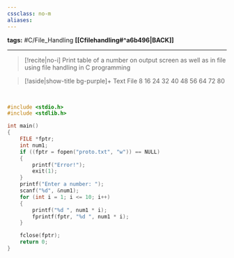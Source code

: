 ```yaml
---
cssclass: no-m
aliases:
---
```

**tags:** #C/File_Handling 
**[[Cfilehandling#^a6b496|BACK]]**

---
>[!recite|no-i] Print table of a number on output screen as well as in file using file handling in C programming

>[!aside|show-title bg-purple]+ Text File
> 8
> 16
> 24
> 32
> 40
> 48
> 56
> 64
> 72
> 80

<br>

```C
#include <stdio.h>
#include <stdlib.h>

int main()
{
    FILE *fptr;
    int num1;
    if ((fptr = fopen("proto.txt", "w")) == NULL)
    {
        printf("Error!");
        exit(1);
    }
    printf("Enter a number: ");
    scanf("%d", &num1);
    for (int i = 1; i <= 10; i++)
    {
        printf("%d ", num1 * i);
        fprintf(fptr, "%d ", num1 * i);
    }

    fclose(fptr);
    return 0;
}
```